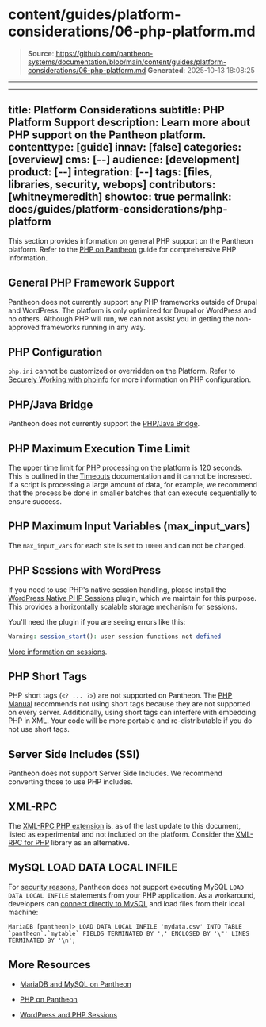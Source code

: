 # content/guides/platform-considerations/06-php-platform.md

> **Source**: https://github.com/pantheon-systems/documentation/blob/main/content/guides/platform-considerations/06-php-platform.md
> **Generated**: 2025-10-13 18:08:25

---

---
title: Platform Considerations
subtitle: PHP Platform Support
description: Learn more about PHP support on the Pantheon platform.
contenttype: [guide]
innav: [false]
categories: [overview]
cms: [--]
audience: [development]
product: [--]
integration: [--]
tags: [files, libraries, security, webops]
contributors: [whitneymeredith]
showtoc: true
permalink: docs/guides/platform-considerations/php-platform
---

This section provides information on general PHP support on the Pantheon platform. Refer to the [PHP on Pantheon](/guides/php) guide for comprehensive PHP information.

## General PHP Framework Support

Pantheon does not currently support any PHP frameworks outside of Drupal and WordPress. The platform is only optimized for Drupal or WordPress and no others. Although PHP will run, we can not assist you in getting the non-approved frameworks running in any way.

## PHP Configuration

`php.ini` cannot be customized or overridden on the Platform. Refer to [Securely Working with phpinfo](/guides/secure-development/phpinfo) for more information on PHP configuration.

## PHP/Java Bridge

Pantheon does not currently support the [PHP/Java Bridge](http://php-java-bridge.sourceforge.net/pjb/).

## PHP Maximum Execution Time Limit

The upper time limit for PHP processing on the platform is 120 seconds. This is outlined in the [Timeouts](/timeouts) documentation and it cannot be increased. If a script is processing a large amount of data, for example, we recommend that the process be done in smaller batches that can execute sequentially to ensure success.

## PHP Maximum Input Variables (max_input_vars)

The `max_input_vars` for each site is set to `10000` and can not be changed.

## PHP Sessions with WordPress

If you need to use PHP's native session handling, please install the [WordPress Native PHP Sessions](https://wordpress.org/plugins/wp-native-php-sessions/) plugin, which we maintain for this purpose. This provides a horizontally scalable storage mechanism for sessions.

You'll need the plugin if you are seeing errors like this:

```php
Warning: session_start(): user session functions not defined
```

[More information on sessions](/guides/php/wordpress-sessions).

## PHP Short Tags

PHP short tags (`<? ... ?>`) are not supported on Pantheon. The [PHP Manual](https://secure.php.net/manual/en/language.basic-syntax.phpmode.php) recommends not using short tags because they are not supported on every server. Additionally, using short tags can interfere with embedding PHP in XML. Your code will be more portable and re-distributable if you do not use short tags.

## Server Side Includes (SSI)

Pantheon does not support Server Side Includes. We recommend converting those to use PHP includes.

## XML-RPC

The [XML-RPC PHP extension](https://www.php.net/manual/en/intro.xmlrpc.php) is, as of the last update to this document, listed as experimental and not included on the platform. Consider the [XML-RPC for PHP](http://gggeek.github.io/phpxmlrpc/) library as an alternative.

## MySQL LOAD DATA LOCAL INFILE

For [security reasons](https://dev.mysql.com/doc/refman/8.0/en/load-data-local-security.html), Pantheon does not support executing MySQL `LOAD DATA LOCAL INFILE` statements from your PHP application. As a workaround, developers can [connect directly to MySQL](/guides/mariadb-mysql/mysql-access) and load files from their local machine:

```sql{promptUser: user}
MariaDB [pantheon]> LOAD DATA LOCAL INFILE 'mydata.csv' INTO TABLE `pantheon`.`mytable` FIELDS TERMINATED BY ',' ENCLOSED BY '\"' LINES TERMINATED BY '\n';
```

## More Resources

- [MariaDB and MySQL on Pantheon](/guides/mariadb-mysql/mysql-access)

- [PHP on Pantheon](/guides/php)

- [WordPress and PHP Sessions](/guides/php/wordpress-sessions)